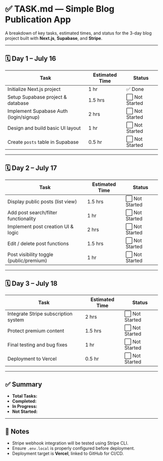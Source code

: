 # ✅ TASK.md — Simple Blog Publication App

A breakdown of key tasks, estimated times, and status for the 3-day blog project built with **Next.js**, **Supabase**, and **Stripe**.

---

## 🗓️ Day 1 – July 16

| Task                                         | Estimated Time | Status         |
|----------------------------------------------|----------------|----------------|
| Initialize Next.js project                   | 1 hr           | ✅ Done        |
| Setup Supabase project & database            | 1.5 hrs        | ⬜ Not Started |
| Implement Supabase Auth (login/signup)       | 2 hrs          | ⬜ Not Started |
| Design and build basic UI layout             | 1 hr           | ⬜ Not Started |
| Create `posts` table in Supabase             | 0.5 hr         | ⬜ Not Started |

---

## 🗓️ Day 2 – July 17

| Task                                         | Estimated Time | Status         |
|----------------------------------------------|----------------|----------------|
| Display public posts (list view)             | 1.5 hrs        | ⬜ Not Started |
| Add post search/filter functionality         | 1 hr           | ⬜ Not Started |
| Implement post creation UI & logic           | 2 hrs          | ⬜ Not Started |
| Edit / delete post functions                 | 1.5 hrs        | ⬜ Not Started |
| Post visibility toggle (public/premium)      | 1 hr           | ⬜ Not Started |

---

## 🗓️ Day 3 – July 18

| Task                                         | Estimated Time | Status         |
|----------------------------------------------|----------------|----------------|
| Integrate Stripe subscription system         | 2 hrs          | ⬜ Not Started |
| Protect premium content                      | 1.5 hrs        | ⬜ Not Started |
| Final testing and bug fixes                  | 1 hr           | ⬜ Not Started |
| Deployment to Vercel                         | 0.5 hr         | ⬜ Not Started |

---

## ✅ Summary

- **Total Tasks:**   
- **Completed:**   
- **In Progress:**  
- **Not Started:**

---

## 📌 Notes

- Stripe webhook integration will be tested using Stripe CLI.
- Ensure `.env.local` is properly configured before deployment.
- Deployment target is **Vercel**, linked to GitHub for CI/CD.

